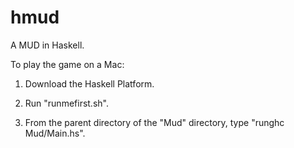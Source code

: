 hmud
====

A MUD in Haskell.

To play the game on a Mac:

1. Download the Haskell Platform.

2. Run "runmefirst.sh".

3. From the parent directory of the "Mud" directory, type "runghc Mud/Main.hs".
